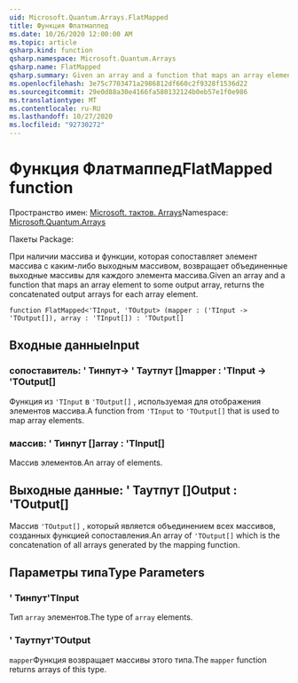```yaml
---
uid: Microsoft.Quantum.Arrays.FlatMapped
title: Функция Флатмаппед
ms.date: 10/26/2020 12:00:00 AM
ms.topic: article
qsharp.kind: function
qsharp.namespace: Microsoft.Quantum.Arrays
qsharp.name: FlatMapped
qsharp.summary: Given an array and a function that maps an array element to some output array, returns the concatenated output arrays for each array element.
ms.openlocfilehash: 3e75c7703471a2986812df660c2f9328f1536d22
ms.sourcegitcommit: 29e0d88a30e4166fa580132124b0eb57e1f0e986
ms.translationtype: MT
ms.contentlocale: ru-RU
ms.lasthandoff: 10/27/2020
ms.locfileid: "92730272"
---
```

# <a name="flatmapped-function"></a><span data-ttu-id="834c8-102">Функция Флатмаппед</span><span class="sxs-lookup"><span data-stu-id="834c8-102">FlatMapped function</span></span>

<span data-ttu-id="834c8-103">Пространство имен: [Microsoft. тактов. Arrays](xref:Microsoft.Quantum.Arrays)</span><span class="sxs-lookup"><span data-stu-id="834c8-103">Namespace: [Microsoft.Quantum.Arrays](xref:Microsoft.Quantum.Arrays)</span></span>

<span data-ttu-id="834c8-104">Пакеты [](https://nuget.org/packages/)</span><span class="sxs-lookup"><span data-stu-id="834c8-104">Package: [](https://nuget.org/packages/)</span></span>


<span data-ttu-id="834c8-105">При наличии массива и функции, которая сопоставляет элемент массива с каким-либо выходным массивом, возвращает объединенные выходные массивы для каждого элемента массива.</span><span class="sxs-lookup"><span data-stu-id="834c8-105">Given an array and a function that maps an array element to some output array, returns the concatenated output arrays for each array element.</span></span>

```qsharp
function FlatMapped<'TInput, 'TOutput> (mapper : ('TInput -> 'TOutput[]), array : 'TInput[]) : 'TOutput[]
```


## <a name="input"></a><span data-ttu-id="834c8-106">Входные данные</span><span class="sxs-lookup"><span data-stu-id="834c8-106">Input</span></span>

### <a name="mapper--tinput---toutput"></a><span data-ttu-id="834c8-107">сопоставитель: ' Тинпут-> ' Таутпут []</span><span class="sxs-lookup"><span data-stu-id="834c8-107">mapper : 'TInput -> 'TOutput[]</span></span>

<span data-ttu-id="834c8-108">Функция из `'TInput` в `'TOutput[]` , используемая для отображения элементов массива.</span><span class="sxs-lookup"><span data-stu-id="834c8-108">A function from `'TInput` to `'TOutput[]` that is used to map array elements.</span></span>


### <a name="array--tinput"></a><span data-ttu-id="834c8-109">массив: ' Тинпут []</span><span class="sxs-lookup"><span data-stu-id="834c8-109">array : 'TInput[]</span></span>

<span data-ttu-id="834c8-110">Массив элементов.</span><span class="sxs-lookup"><span data-stu-id="834c8-110">An array of elements.</span></span>



## <a name="output--toutput"></a><span data-ttu-id="834c8-111">Выходные данные: ' Таутпут []</span><span class="sxs-lookup"><span data-stu-id="834c8-111">Output : 'TOutput[]</span></span>

<span data-ttu-id="834c8-112">Массив `'TOutput[]` , который является объединением всех массивов, созданных функцией сопоставления.</span><span class="sxs-lookup"><span data-stu-id="834c8-112">An array of `'TOutput[]` which is the concatenation of all arrays generated by the mapping function.</span></span>

## <a name="type-parameters"></a><span data-ttu-id="834c8-113">Параметры типа</span><span class="sxs-lookup"><span data-stu-id="834c8-113">Type Parameters</span></span>

### <a name="tinput"></a><span data-ttu-id="834c8-114">' Тинпут</span><span class="sxs-lookup"><span data-stu-id="834c8-114">'TInput</span></span>

<span data-ttu-id="834c8-115">Тип `array` элементов.</span><span class="sxs-lookup"><span data-stu-id="834c8-115">The type of `array` elements.</span></span>
### <a name="toutput"></a><span data-ttu-id="834c8-116">' Таутпут</span><span class="sxs-lookup"><span data-stu-id="834c8-116">'TOutput</span></span>

<span data-ttu-id="834c8-117">`mapper`Функция возвращает массивы этого типа.</span><span class="sxs-lookup"><span data-stu-id="834c8-117">The `mapper` function returns arrays of this type.</span></span>